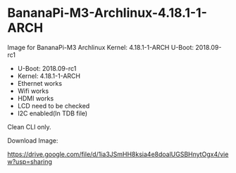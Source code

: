 # BananaPi-M3-Archlinux-4.18.1-1-ARCH

Image for BananaPi-M3 Archlinux Kernel: 4.18.1-1-ARCH U-Boot: 2018.09-rc1

* U-Boot: 2018.09-rc1
* Kernel: 4.18.1-1-ARCH
* Ethernet works
* Wifi works
* HDMI works
* LCD need to be checked
* I2C enabled(In TDB file)

Clean CLI only.

Download Image:

https://drive.google.com/file/d/1ia3JSmHH8ksia4e8doalUGSBHnytOgx4/view?usp=sharing
